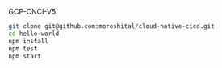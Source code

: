 GCP-CNCI-V5
```sh
git clone git@github.com:moreshital/cloud-native-cicd.git
cd hello-world
npm install
npm test
npm start
```
 
